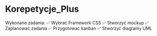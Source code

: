 # Korepetycje_Plus
Wykonane zadania:
✅ Wybrać Framework CSS
✅ Stworzyć mockup
✅ Zaplanować zadania
✅ Przygotować kanban
✅ Stworzyć diagramy UML
